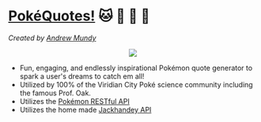 # <a href="http://pokequotes.com">PokéQuotes!</a> 🐱 🐸 🐢 🦐
*Created by <a href="http://andrewmundy.net"> Andrew Mundy</a>*

<center><img src="pokequotes.gif"/></center>

- Fun, engaging, and endlessly inspirational  Pokémon quote generator to spark a user's dreams to catch em all!
- Utilized by 100% of the Viridian City Poké science community including the famous Prof. Oak.
- Utilizes the <a href="https://pokeapi.co/">Pokémon RESTful API </a>
- Utilizes the home made <a href="https://github.com/andrewmundy/jackhandeyapi">Jackhandey API</a>

